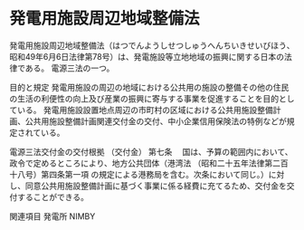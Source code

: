 # 発電用施設周辺地域整備法

発電用施設周辺地域整備法（はつでんようしせつしゅうへんちいきせいびほう、昭和49年6月6日法律第78号）は、発電施設等立地地域の振興に関する日本の法律である。
電源三法の一つ。

目的と規定
発電用施設の周辺の地域における公共用の施設の整備その他の住民の生活の利便性の向上及び産業の振興に寄与する事業を促進することを目的としている。
発電用施設設置地点周辺の市町村の区域における公共用施設整備計画、公共用施設整備計画関連交付金の交付、中小企業信用保険法の特例などが規定されている。

電源三法交付金の交付根拠
（交付金）
第七条 　国は、予算の範囲内において、政令で定めるところにより、地方公共団体（港湾法 （昭和二十五年法律第二百十八号）第四条第一項 の規定による港務局を含む。次条において同じ。）に対し、同意公共用施設整備計画に基づく事業に係る経費に充てるため、交付金を交付することができる。

関連項目
発電所
NIMBY